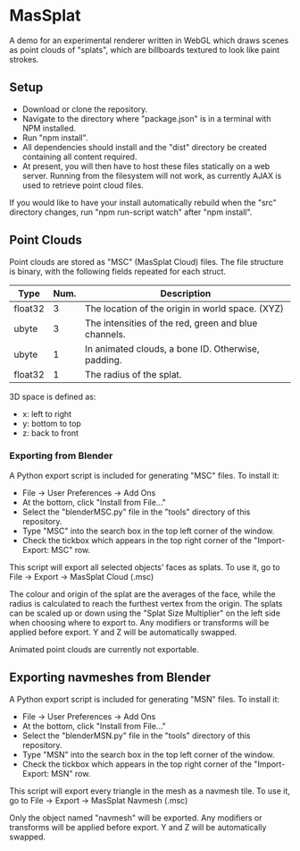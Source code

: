 # MasSplat

A demo for an experimental renderer written in WebGL which draws scenes as point
clouds of "splats", which are billboards textured to look like paint strokes.

## Setup

- Download or clone the repository.
- Navigate to the directory where "package.json" is in a terminal with NPM
  installed.
- Run "npm install".
- All dependencies should install and the "dist" directory be created containing
  all content required.
- At present, you will then have to host these files statically on a web server.
  Running from the filesystem will not work, as currently AJAX is used to
  retrieve point cloud files.
  
If you would like to have your install automatically rebuild when the "src"
directory changes, run "npm run-script watch" after "npm install".

## Point Clouds

Point clouds are stored as "MSC" (MasSplat Cloud) files.  The file structure is
binary, with the following fields repeated for each struct.

| Type    | Num. | Description                                          |
| ------- | ---- | ---------------------------------------------------- |
| float32 | 3    | The location of the origin in world space.  (XYZ)    |
| ubyte   | 3    | The intensities of the red, green and blue channels. |
| ubyte   | 1    | In animated clouds, a bone ID.  Otherwise, padding.  |
| float32 | 1    | The radius of the splat.                             |

3D space is defined as:

- x: left to right
- y: bottom to top
- z: back to front

### Exporting from Blender

A Python export script is included for generating "MSC" files.  To install it:

- File -> User Preferences -> Add Ons
- At the bottom, click "Install from File..."
- Select the "blenderMSC.py" file in the "tools" directory of this repository.
- Type "MSC" into the search box in the top left corner of the window.
- Check the tickbox which appears in the top right corner of the 
  "Import-Export: MSC" row.

This script will export all selected objects' faces as splats.  To use it, go to
File -> Export -> MasSplat Cloud (.msc)  

The colour and origin of the splat are the averages of the face, while the 
radius is calculated to reach the furthest vertex from the origin.  The splats 
can be scaled up or down using the "Splat Size Multiplier" on the left side when
choosing where to export to.  Any modifiers or transforms will be applied before
export.  Y and Z will be automatically swapped.

Animated point clouds are currently not exportable.

## Exporting navmeshes from Blender

A Python export script is included for generating "MSN" files.  To install it:

- File -> User Preferences -> Add Ons
- At the bottom, click "Install from File..."
- Select the "blenderMSN.py" file in the "tools" directory of this repository.
- Type "MSN" into the search box in the top left corner of the window.
- Check the tickbox which appears in the top right corner of the 
  "Import-Export: MSN" row.

This script will export every triangle in the mesh as a navmesh tile.  To use
it, go to File -> Export -> MasSplat Navmesh (.msc)  

Only the object named "navmesh" will be exported.  Any modifiers or transforms 
will be applied before export.  Y and Z will be automatically swapped.
